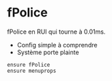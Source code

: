 # fPolice

fPolice en RUI qui tourne à 0.01ms.

- Config simple à comprendre
- Système porte plainte

```
ensure fPolice
ensure menuprops
```

